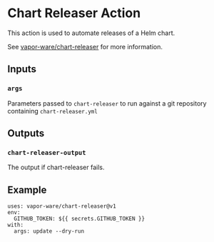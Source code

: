 # Chart Releaser Action

This action is used to automate releases of a Helm chart.

See [vapor-ware/chart-releaser](https://github.com/vapor-ware/chart-releaser) for more information.

## Inputs

### `args`

Parameters passed to `chart-releaser` to run against a git repository containing `chart-releaser.yml`

## Outputs

### `chart-releaser-output`

The output if chart-releaser fails.

## Example

```
uses: vapor-ware/chart-releaser@v1
env:
  GITHUB_TOKEN: ${{ secrets.GITHUB_TOKEN }}
with:
  args: update --dry-run
```
